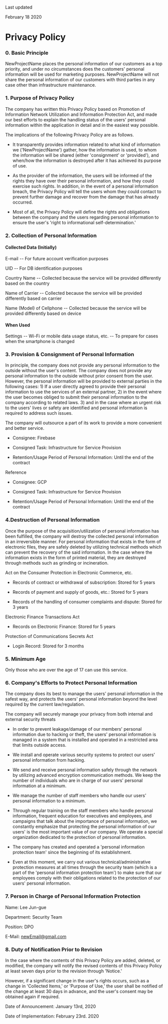 Last updated

February 18 2020

Privacy Policy
==============

### 0\. Basic Principle

NewProjectName places the personal information of our customers as a top priority, and under no circumstances does the customers' personal information will be used for marketing purposes. NewProjectName will not share the personal information of our customers with third parties in any case other than infrastructure maintenance.

### 1\. Purpose of Privacy Policy

The company has written this Privacy Policy based on Promotion of Information Network Utilization and Information Protection Act, and made our best efforts to explain the handling status of the users' personal information within the application in detail and in the easiest way possible.

The implications of the following Privacy Policy are as follows.

-   It transparently provides information related to what kind of information we ('NewProjectName') gather, how the information is used, to whom the information will be shared (either 'consignment' or 'provided'), and when/how the information is destroyed after it has achieved its purpose of use.

-   As the provider of the information, the users will be informed of the rights they have over their personal information, and how they could exercise such rights. In addition, in the event of a personal information breach, the Privacy Policy will tell the users whom they could contact to prevent further damage and recover from the damage that has already occurred.

-   Most of all, the Privacy Policy will define the rights and obligations between the company and the users regarding personal information to ensure the user's 'right to informational self-determination.'

### 2\. Collection of Personal Information

#### Collected Data (Initially)

E-mail -- For future account verification purposes

UID -- For DB identification purposes

Country Name -- Collected because the service will be provided differently based on the country

Name of Carrier -- Collected because the service will be provided differently based on carrier

Name (Model) of Cellphone -- Collected because the service will be provided differently based on device

#### When Used

Settings -- Wi-Fi or mobile data usage status, etc. -- To prepare for cases when the smartphone is changed

### 3\. Provision & Consignment of Personal Information

In principle, the company does not provide any personal information to the outside without the user's content. The company does not provide any personal information to the outside without prior consent from the user. However, the personal information will be provided to external parties in the following cases: 1) If a user directly agreed to provide their personal information to use the services of an external partner, 2) in the event where the user becomes obliged to submit their personal information to the company according to related laws. 3) and in the case where an urgent risk to the users' lives or safety are identified and personal information is required to address such issues.

The company will outsource a part of its work to provide a more convenient and better service.

-   Consignee: Firebase

-   Consigned Task: Infrastructure for Service Provision

-   Retention/Usage Period of Personal Information: Until the end of the contract

Reference

-   Consignee: GCP

-   Consigned Task: Infrastructure for Service Provision

-   Retention/Usage Period of Personal Information: Until the end of the contract

### 4.Destruction of Personal Information

Once the purpose of the acquisition/utilization of personal information has been fulfilled, the company will destroy the collected personal information in an irreversible manner. For personal information that exists in the form of electronic files, they are safely deleted by utilizing technical methods which can prevent the recovery of the said information. In the case where the information exists in the form of printed material, they are destroyed through methods such as grinding or incineration.

Act on the Consumer Protection in Electronic Commerce, etc.

-   Records of contract or withdrawal of subscription: Stored for 5 years

-   Records of payment and supply of goods, etc.: Stored for 5 years

-   Records of the handling of consumer complaints and dispute: Stored for 3 years

Electronic Finance Transactions Act

-   Records on Electronic Finance: Stored for 5 years

Protection of Communications Secrets Act

-   Login Record: Stored for 3 months

### 5\. Minimum Age

Only those who are over the age of 17 can use this service.

### 6\. Company's Efforts to Protect Personal Information

The company does its best to manage the users' personal information in the safest way, and protects the users' personal information beyond the level required by the current law/regulation.

The company will securely manage your privacy from both internal and external security threats

-   In order to prevent leakage/damage of our members' personal information due to hacking or theft, the users' personal information is managed in a system that is installed and operated in a restricted area that limits outside access.

-   We install and operate various security systems to protect our users' personal information from hacking.

-   We send and receive personal information safely through the network by utilizing advanced encryption communication methods. We keep the number of individuals who are in charge of our users' personal information at a minimum.

-   We manage the number of staff members who handle our users' personal information to a minimum.

-   Through regular training on the staff members who handle personal information, frequent education for executives and employees, and campaigns that talk about the importance of personal information, we constantly emphasize that protecting the personal information of our users' is the most important value of our company. We operate a special organization dedicated to the protection of personal information.

-   The company has created and operated a 'personal information protection team' since the beginning of its establishment.

-   Even at this moment, we carry out various technical/administrative protection measures at all times through the security team (which is a part of the 'personal information protection team') to make sure that our employees comply with their obligations related to the protection of our users' personal information.

### 7\. Person in Charge of Personal Information Protection

Name: Lee Jun-gue

Department: Security Team

Position: DPO

E-Mail: newEmail@gmail.com

### 8\. Duty of Notification Prior to Revision

In the case where the contents of this Privacy Policy are added, deleted, or modified, the company will notify the revised contents of this Privacy Policy at least seven days prior to the revision through 'Notice.'

However, if a significant change in the user's rights occurs, such as a change in 'Collected Items,' or 'Purpose of Use,' the user shall be notified of the change at least 30 days in advance, and the user's consent may be obtained again if required.

Date of Announcement: January 13rd, 2020

Date of Implementation: February 23rd. 2020